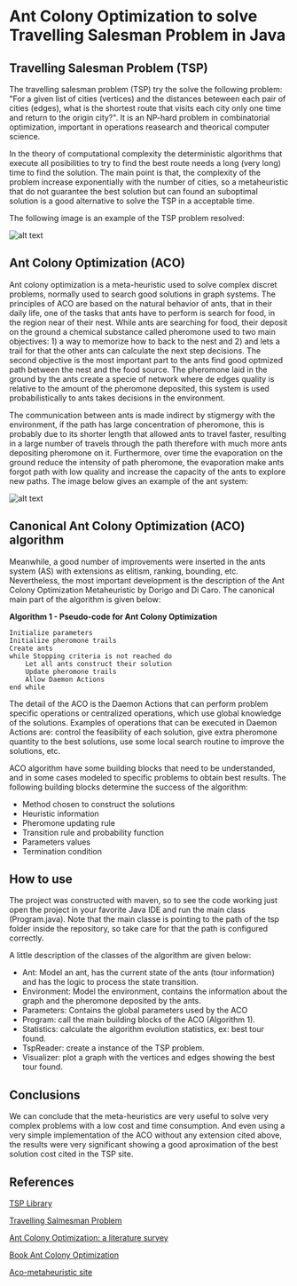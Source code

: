 # Ant Colony Optimization to solve Travelling Salesman Problem in Java

## Travelling Salesman Problem (TSP)
The travelling salesman problem (TSP) try the solve the following problem: "For a given list of cities (vertices) and the distances beteween each pair of cities (edges), what is the shortest route that visits each city only one time and return to the origin city?". It is an NP-hard problem in combinatorial optimization, important in operations reasearch and theorical computer science. 

In the theory of computational complexity the deterministic algorithms that execute all posibilities to try to find the best route needs a long (very long) time to find the solution. The main point is that, the complexity of the problem increase exponentially with the number of cities, so a metaheuristic that do not guarantee the best solution but can found an suboptimal solution is a good alternative to solve the TSP in a acceptable time.

The following image is an example of the TSP problem resolved:

![alt text](https://upload.wikimedia.org/wikipedia/commons/thumb/1/11/GLPK_solution_of_a_travelling_salesman_problem.svg/330px-GLPK_solution_of_a_travelling_salesman_problem.svg.png "Logo Title Text 1")

## Ant Colony Optimization (ACO)

Ant colony optimization is a meta-heuristic used to solve complex discret problems, normally used to search good solutions in graph systems. The principles of ACO are based on the natural behavior of ants, that in their daily life, one of the tasks that ants have to perform is search for food, in the region near of their nest. While ants are searching for food, their deposit on the ground a chemical substance called pheromone used to two main objectives: 1) a way to memorize how to back to the nest and 2) and lets a trail for that the other ants can calculate the next step decisions. The second objective is the most important part to the ants find good optmized path between the nest and the food source. The pheromone laid in the ground by the ants create a specie of network where de edges quality is relative to the amount of the pheromone deposited, this system is used probabilistically to ants takes decisions in the environment.

The communication between ants is made indirect by stigmergy with the environment, if the path has large concentration of pheromone, this is probably due to its shorter length that allowed ants to travel faster, resulting in a large number of travels through the path therefore with much more ants depositing pheromone on it. Furthermore, over time the evaporation on the ground reduce the intensity of path pheromone, the evaporation make ants forgot path with low quality and increase the capacity of the ants to explore new paths. The image below gives an example of the ant system:

![alt text](http://mute-net.sourceforge.net/images/ants/antDiagram3.png "Ant system")

## Canonical Ant Colony Optimization (ACO) algorithm

Meanwhile, a good number of improvements were inserted in the ants system (AS) with extensions as elitism, ranking, bounding, etc. Nevertheless, the most important development is the description of the Ant Colony Optimization Metaheuristic by Dorigo and Di Caro. The canonical main part of the algorithm is given below:

**Algorithm 1 - Pseudo-code for Ant Colony Optimization**
```
Initialize parameters
Initialize pheromone trails
Create ants
while Stopping criteria is not reached do
    Let all ants construct their solution
    Update pheromone trails
    Allow Daemon Actions
end while
```

The detail of the ACO is the Daemon Actions that can perform problem specific operations or centralized operations, which use global knowledge of the solutions. Examples of operations that can be executed in Daemon Actions are: control the feasibility of each solution, give extra pheromone quantity to the best solutions, use some local search routine to improve the solutions, etc.  

ACO algorithm have some building blocks that need to be understanded, and in some cases modeled to specific problems to obtain best results. The following building blocks determine the success of the algorithm:

* Method chosen to construct the solutions
* Heuristic information
* Pheromone updating rule
* Transition rule and probability function
* Parameters values
* Termination condition

## How to use

The project was constructed with maven, so to see the code working just open the project in your favorite Java IDE and run the main class (Program.java). Note that the main classe is pointing to the path of the tsp folder inside the repository, so take care for that the path is configured correctly.

A little description of the classes of the algorithm are given below:

* Ant: Model an ant, has the current state of the ants (tour information) and has the logic to process the state transition.
* Environment: Model the environment, contains the information about the graph and the pheromone deposited by the ants.
* Parameters: Contains the global parameters used by the ACO
* Program: call the main building blocks of the ACO (Algorithm 1).
* Statistics: calculate the algorithm evolution statistics, ex: best tour found.
* TspReader: create a instance of the TSP problem.
* Visualizer: plot a graph with the vertices and edges showing the best tour found.

## Conclusions

We can conclude that the meta-heuristics are very useful to solve very complex problems with a low cost and time consumption. And even using a very simple implementation of the ACO without any extension cited above, the results were very significant showing a good aproximation of the best solution cost cited in the TSP site.

## References

[TSP Library](https://www.iwr.uni-heidelberg.de/groups/comopt/software/TSPLIB95/)

[Travelling Salmesman Problem](https://en.wikipedia.org/wiki/Travelling_salesman_problem)

[Ant Colony Optimization: a literature survey](http://wps.fep.up.pt/wps/wp474.pdf)

[Book Ant Colony Optimization](https://mitpress.mit.edu/books/ant-colony-optimization)

[Aco-metaheuristic site](http://www.aco-metaheuristic.org/)